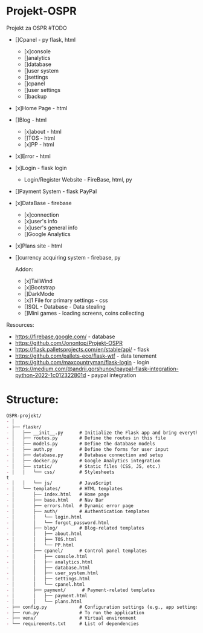 # Projekt-OSPR
Projekt za OSPR
#TODO
- []Cpanel - py flask, html
    - [x]console
    - []analytics
    - []database
    - []user system
    - []settings
    - []cpanel
    - []user settings
    - []backup
- [x]Home Page - html
- []Blog - html
    - [x]about - html
    - []TOS - html
    - [x]PP - html
- [x]Error - html
- [x]Login - flask login
    - Login/Register Website - FireBase, html, py
- []Payment System - flask PayPal
- [x]DataBase - firebase
    - [x]connection
    - [x]user's info
    - [x]user's general info
    - []Google Analytics
- [x]Plans site - html
- []currency acquiring system - firebase, py

  Addon:
  - [x]TailWind
  - [x]Bootstrap
  - []DarkMode
  - [x]1 File for primary settings - css
  - []SQL - Database - Data stealing
  - []Mini games - loading screens, coins collecting




Resources:
- https://firebase.google.com/ - database
- https://github.com/Jonontop/Projekt-OSPR
- https://flask.palletsprojects.com/en/stable/api/ - flask
- https://github.com/pallets-eco/flask-wtf - data tenement
- https://github.com/maxcountryman/flask-login - login
- https://medium.com/@andrii.gorshunov/paypal-flask-integration-python-2022-1c012322801d - paypal integration


# Structure:
```md
OSPR-projekt/
- │
- ├── flaskr/
- │   ├── __init__.py      # Initialize the Flask app and bring everything together
- │   ├── routes.py        # Define the routes in this file
- │   ├── models.py        # Define the database models
- │   ├── auth.py          # Define the forms for user input
- │   ├── database.py      # Database connection and setup
- │   ├── docker.py        # Google Analytics integration
- │   ├── static/          # Static files (CSS, JS, etc.)
- │   │   └── css/         # Stylesheets
t
- │   │   └── js/          # JavaScript
- │   └── templates/       # HTML templates
- │       ├── index.html   # Home page
- │       ├── base.html    # Nav Bar
- │       ├── errors.html  # Dynamic error page
- │       ├── auth/        # Authentication templates
- │       │   └── login.html
- │       │   └── forgot_password.html
- │       ├── blog/        # Blog-related templates
- │       │   ├── about.html
- │       │   ├── TOS.html
- │       │   └── PP.html
- │       ├── cpanel/      # Control panel templates
- │       │   ├── console.html
- │       │   ├── analytics.html
- │       │   ├── database.html
- │       │   ├── user_system.html
- │       │   ├── settings.html
- │       │   └── cpanel.html
- │       ├── payment/      # Payment-related templates
- │       │   ├── payment.html
- │       │   └── plans.html
- ├── config.py            # Configuration settings (e.g., app settings, database)
- ├── run.py               # To run the application
- ├── venv/                # Virtual environment
- └── requirements.txt     # List of dependencies

```
